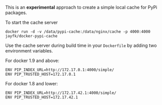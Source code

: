 

This is an **experimental** approach to create a simple local cache for PyPi packages.

To start the cache server

    docker run -d -v /data/pypi-cache:/data/nginx/cache -p 4000:4000 jayfk/docker-pypi-cache

Use the cache server during build time in your  `Dockerfile` by adding two environment variables.

For docker 1.9 and above:

    ENV PIP_INDEX_URL=http://172.17.0.1:4000/simple/
    ENV PIP_TRUSTED_HOST=172.17.0.1

For docker 1.8 and lower:
 
    ENV PIP_INDEX_URL=http://172.17.42.1:4000/simple/
    ENV PIP_TRUSTED_HOST=172.17.42.1
